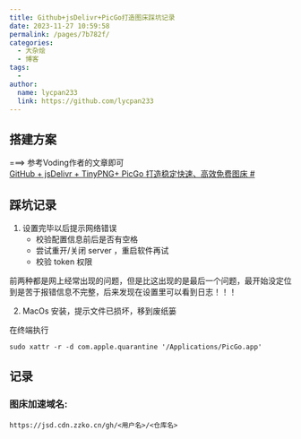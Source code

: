 ```yaml
---
title: Github+jsDelivr+PicGo打造图床踩坑记录
date: 2023-11-27 10:59:58
permalink: /pages/7b782f/
categories:
  - 大杂烩
  - 博客
tags:
  - 
author: 
  name: lycpan233
  link: https://github.com/lycpan233
---
```


## 搭建方案

===> 参考Voding作者的文章即可  
[GitHub + jsDelivr + TinyPNG+ PicGo 打造稳定快速、高效免费图床
#](https://xugaoyi.com/pages/a5f73af5185fdf0a/#%E5%89%8D%E8%A8%80)


## 踩坑记录

1. 设置完毕以后提示网络错误
    - 校验配置信息前后是否有空格
    - 尝试重开/关闭 server ，重启软件再试
    - 校验 token 权限

前两种都是网上经常出现的问题，但是比这出现的是最后一个问题，最开始没定位到是苦于报错信息不完整，后来发现在设置里可以看到日志！！！

2. MacOs 安装，提示文件已损坏，移到废纸篓

在终端执行
```
sudo xattr -r -d com.apple.quarantine '/Applications/PicGo.app'
```

## 记录


### 图床加速域名:

```
https://jsd.cdn.zzko.cn/gh/<用户名>/<仓库名>
```